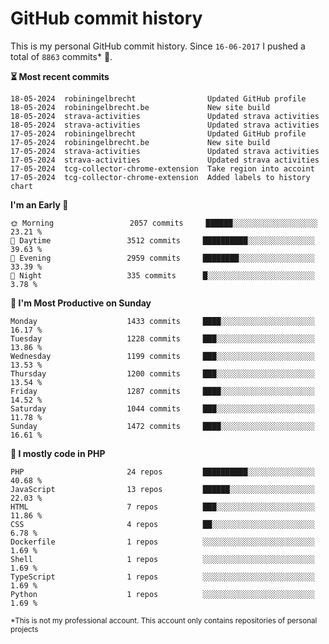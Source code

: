 # GitHub commit history
This is my personal GitHub commit history. Since <!--START_SECTION:first-commit-date-->`16-06-2017`<!--END_SECTION:first-commit-date--> I pushed a total of <!--START_SECTION:total-commit-count-->`8863`<!--END_SECTION:total-commit-count--> commits* 🎉.

<!--START_SECTION:most-recent-commits-->
**⏳ Most recent commits**
                                        
```text
18-05-2024  robiningelbrecht                Updated GitHub profile
18-05-2024  robiningelbrecht.be             New site build
18-05-2024  strava-activities               Updated strava activities
18-05-2024  strava-activities               Updated strava activities
17-05-2024  robiningelbrecht                Updated GitHub profile
17-05-2024  robiningelbrecht.be             New site build
17-05-2024  strava-activities               Updated strava activities
17-05-2024  strava-activities               Updated strava activities
17-05-2024  tcg-collector-chrome-extension  Take region into accoint
17-05-2024  tcg-collector-chrome-extension  Added labels to history chart
```
<!--END_SECTION:most-recent-commits-->  

<!--START_SECTION:commits-per-day-time-->
**I&#039;m an Early 🐤**

```text
🌞 Morning                 2057 commits     ██████░░░░░░░░░░░░░░░░░░░   23.21 %
🌆 Daytime                 3512 commits     ██████████░░░░░░░░░░░░░░░   39.63 %
🌃 Evening                 2959 commits     ████████░░░░░░░░░░░░░░░░░   33.39 %
🌙 Night                   335 commits      █░░░░░░░░░░░░░░░░░░░░░░░░   3.78 %
```
<!--END_SECTION:commits-per-day-time-->  

<!--START_SECTION:commits-per-weekday-->
**📅 I&#039;m Most Productive on Sunday**

```text
Monday                    1433 commits     ████░░░░░░░░░░░░░░░░░░░░░   16.17 %
Tuesday                   1228 commits     ███░░░░░░░░░░░░░░░░░░░░░░   13.86 %
Wednesday                 1199 commits     ███░░░░░░░░░░░░░░░░░░░░░░   13.53 %
Thursday                  1200 commits     ███░░░░░░░░░░░░░░░░░░░░░░   13.54 %
Friday                    1287 commits     ████░░░░░░░░░░░░░░░░░░░░░   14.52 %
Saturday                  1044 commits     ███░░░░░░░░░░░░░░░░░░░░░░   11.78 %
Sunday                    1472 commits     ████░░░░░░░░░░░░░░░░░░░░░   16.61 %
```
<!--END_SECTION:commits-per-weekday-->  

<!--START_SECTION:repos-per-language-->
**💬 I mostly code in PHP**

```text
PHP                       24 repos         ██████████░░░░░░░░░░░░░░░   40.68 %
JavaScript                13 repos         ██████░░░░░░░░░░░░░░░░░░░   22.03 %
HTML                      7 repos          ███░░░░░░░░░░░░░░░░░░░░░░   11.86 %
CSS                       4 repos          ██░░░░░░░░░░░░░░░░░░░░░░░   6.78 %
Dockerfile                1 repos          ░░░░░░░░░░░░░░░░░░░░░░░░░   1.69 %
Shell                     1 repos          ░░░░░░░░░░░░░░░░░░░░░░░░░   1.69 %
TypeScript                1 repos          ░░░░░░░░░░░░░░░░░░░░░░░░░   1.69 %
Python                    1 repos          ░░░░░░░░░░░░░░░░░░░░░░░░░   1.69 %
```
<!--END_SECTION:repos-per-language-->  

<sub>*This is not my professional account. This account only contains repositories of personal projects</sub>
